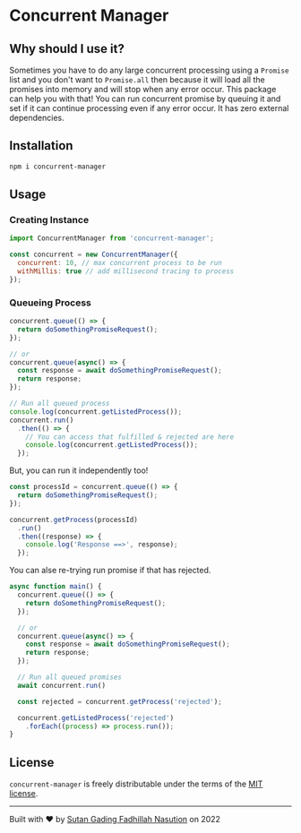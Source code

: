 # Concurrent Manager

## Why should I use it?
Sometimes you have to do any large concurrent processing using a `Promise` list and you don't want to `Promise.all` then because it will load all the promises into memory and will stop when any error occur. This package can help you with that! You can run concurrent promise by queuing it and set if it can continue processing even if any error occur. It has zero external dependencies.

## Installation
```bash
npm i concurrent-manager
```

## Usage

### Creating Instance
```javascript
import ConcurrentManager from 'concurrent-manager';

const concurrent = new ConcurrentManager({
  concurrent: 10, // max concurrent process to be run
  withMillis: true // add millisecond tracing to process
});
```

### Queueing Process
```javascript
concurrent.queue(() => {
  return doSomethingPromiseRequest();
});

// or
concurrent.queue(async() => {
  const response = await doSomethingPromiseRequest();
  return response;
});

// Run all queued process
console.log(concurrent.getListedProcess());
concurrent.run()
  .then(() => {
    // You can access that fulfilled & rejected are here
    console.log(concurrent.getListedProcess());
  });
```

But, you can run it independently too!
```javascript
const processId = concurrent.queue(() => {
  return doSomethingPromiseRequest();
});

concurrent.getProcess(processId)
  .run()
  .then((response) => {
    console.log('Response ==>', response);
  });
```

You can alse re-trying run promise if that has rejected.
```javascript
async function main() {
  concurrent.queue(() => {
    return doSomethingPromiseRequest();
  });

  // or
  concurrent.queue(async() => {
    const response = await doSomethingPromiseRequest();
    return response;
  });

  // Run all queued promises
  await concurrent.run()

  const rejected = concurrent.getProcess('rejected');

  concurrent.getListedProcess('rejected')
    .forEach((process) => process.run());
}
```

## License
`concurrent-manager` is freely distributable under the terms of the [MIT license](https://github.com/gadingnst/concurrent-manager/blob/master/LICENSE).

---
Built with ❤️ by [Sutan Gading Fadhillah Nasution](https://github.com/gadingnst) on 2022
